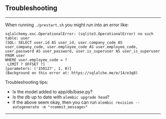 ## Troubleshooting

---

When running `./prestart.sh` you might run into an error like:

```shell
sqlalchemy.exc.OperationalError: (sqlite3.OperationalError) no such table: user
[SQL: SELECT user.id AS user_id, user.company_code AS user_company_code, user.employee_code AS user_employee_code, user.password AS user_password, user.is_superuser AS user_is_superuser
FROM user
WHERE user.employee_code = ?
 LIMIT ? OFFSET ?]
[parameters: ('150127', 1, 0)]
(Background on this error at: https://sqlalche.me/e/14/e3q8)
```

Troubleshooting tips:
* Is the model added to app/db/base.py?
* Is the db up to date with `alembic upgrade head`?
* If the above seem okay, then you can run `alembic revision --autogenerate -m "<commit_message>"`

---


